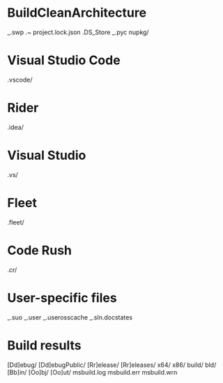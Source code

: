 # BuildCleanArchitecture

_.swp
_._~
project.lock.json
.DS_Store
_.pyc
nupkg/

# Visual Studio Code

.vscode/

# Rider

.idea/

# Visual Studio

.vs/

# Fleet

.fleet/

# Code Rush

.cr/

# User-specific files

_.suo
_.user
_.userosscache
_.sln.docstates

# Build results

[Dd]ebug/
[Dd]ebugPublic/
[Rr]elease/
[Rr]eleases/
x64/
x86/
build/
bld/
[Bb]in/
[Oo]bj/
[Oo]ut/
msbuild.log
msbuild.err
msbuild.wrn
